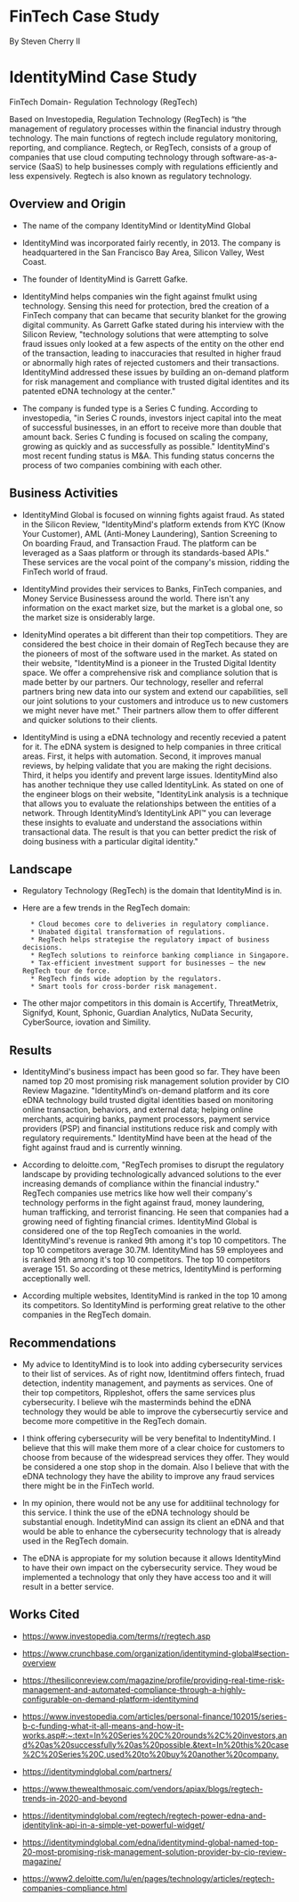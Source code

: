 # FinTech Case Study

By Steven Cherry II

# IdentityMind Case Study

FinTech Domain- Regulation Technology (RegTech)

Based on Investopedia, Regulation Technology (RegTech) is “the management of regulatory processes within the financial industry through technology. The main functions of regtech include regulatory monitoring, reporting, and compliance. Regtech, or RegTech, consists of a group of companies that use cloud computing technology through software-as-a-service (SaaS) to help businesses comply with regulations efficiently and less expensively. Regtech is also known as regulatory technology.



## Overview and Origin

* The name of the company IdentityMind or IdentityMind Global

* IdentityMind was incorporated fairly recently, in 2013. The company is headquartered in the San Francisco Bay Area, Silicon Valley, West Coast.

* The founder of IdentityMind is Garrett Gafke.

* IdentityMind helps companies win the fight against fmulkt using technology. Sensing this need for protection, bred the creation of a FinTech company that can became that security blanket for the growing digital community. As Garrett Gafke stated during his interview with the Silicon Review, "technology solutions that were attempting to solve fraud issues only looked at a few aspects of the entity on the other end of the transaction, leading to inaccuracies that resulted in higher fraud or abnormally high rates of rejected customers and their transactions. IdentityMind addressed these issues by building an on-demand platform for risk management and compliance with trusted digital identites and its patented eDNA technology at the center."

* The company is funded type is a Series C funding. According to investopedia, "in Series C rounds, investors inject capital into the meat of successful businesses, in an effort to receive more than double that amount back. Series C funding is focused on scaling the company, growing as quickly and as successfully as possible." IdentityMind's most recent funding status is M&A. This funding status concerns the process of two companies combining with each other.



## Business Activities

* IdentityMind Global is focused on winning fights agaist fraud. As stated in the Silicon Review, "IdentityMind's platform extends from KYC (Know Your Customer), AML (Anti-Money Laundering), Santion Screening to On boarding Fraud, and Transaction Fraud. The platform can be leveraged as a Saas platform or through its standards-based APIs." These services are the vocal point of the company's mission, ridding the FinTech world of fraud.

* IdentityMind provides their services to Banks, FinTech companies, and Money Service Businessess around the world. There isn't any information on the exact market size, but the market is a global one, so the market size is onsiderably large.

* IdenityMind operates a bit different than their top competitiors. They are considered the best choice in their domain of RegTech because they are the pioneers of most of the software used in the market. As stated on their website, "IdentityMind is a pioneer in the Trusted Digital Identity space. We offer a comprehensive risk and compliance solution that is made better by our partners. Our technology, reseller and referral partners bring new data into our system and extend our capabilities, sell our joint solutions to your customers and introduce us to new customers we might never have met." Their partners allow them to offer different and quicker solutions to their clients.

* IdentityMind is using a eDNA technology and recently recevied a patent for it. The eDNA system is designed to help companies in three critical areas. First, it helps with automation. Second, it improves manual reviews, by helping validate that you are making the right decisions. Third, it helps you identify and prevent large issues. IdentityMind also has another technique they use called IdentityLink. As stated on one of the engineer blogs on their website, "IdentityLink analysis is a technique that allows you to evaluate the relationships between the entities of a network. Through IdentityMind’s IdentityLink API™ you can leverage these insights to evaluate and understand the associations within transactional data. The result is that you can better predict the risk of doing business with a particular digital identity."



## Landscape

* Regulatory Technology (RegTech) is the domain that IdentityMind is in.

* Here are a few trends in the RegTech domain:
       
        * Cloud becomes core to deliveries in regulatory compliance.
        * Unabated digital transformation of regulations.
        * RegTech helps strategise the regulatory impact of business decisions.
        * RegTech solutions to reinforce banking compliance in Singapore.
        * Tax-efficient investment support for businesses — the new RegTech tour de force.
        * RegTech finds wide adoption by the regulators.
        * Smart tools for cross-border risk management.

* The other major competitors in this domain is Accertify, ThreatMetrix, Signifyd, Kount, Sphonic, Guardian Analytics, NuData Security, CyberSource, iovation and Simility.



## Results

* IdentityMind's business impact has been good so far. They have been named top 20 most promising risk management solution provider by CIO Review Magazine. "IdentityMind’s on-demand platform and its core eDNA technology build trusted digital identities based on monitoring online transaction, behaviors, and external data; helping online merchants, acquiring banks, payment processors, payment service providers (PSP) and financial institutions reduce risk and comply with regulatory requirements." IdentityMind have been at the head of the fight against fraud and is currently winning. 

* According to deloitte.com, "RegTech promises to disrupt the regulatory landscape by providing technologically advanced solutions to the ever increasing demands of compliance within the financial industry." RegTech companies use metrics like how well their company's technology performs in the fight against fraud, money laundering, human trafficking, and terrorist financing. He seen that companies had a growing need of fighting financial crimes. IdentityMind Global is considered one of the top RegTech comoanies in the world. IdentityMind's revenue is ranked 9th among it's top 10 competitors. The top 10 competitors average 30.7M. IdentityMind has 59 employees and is ranked 9th among it's top 10 competitors. The top 10 competitors average 151. So according ot these metrics, IdentityMind is performing acceptionally well. 

* According multiple websites, IdentityMind is ranked in the top 10 among its competitors. So IdentityMind is performing great relative to the other companies in the RegTech domain. 



## Recommendations

* My advice to IdentityMind is to look into adding cybersecurity services to their list of services. As of right now, Identitmind offers fintech, fruad detection, indentity management, and payments as services. One of their top competitors, Rippleshot, offers the same services plus cybersecurity. I believe wih the masterminds behind the eDNA technology they would be able to improve the cybersecurtiy service and become more competitive in the  RegTech domain.

* I think offering cybersecurity will be very benefital to IndentityMind. I believe that this will make them more of a clear choice for customers to choose from because of the widespread services they offer. They would be considered a one stop shop in the domain. Also I believe that with the eDNA technology they have the ability to improve any fraud services there might be in the FinTech world.

* In my opinion, there would not be any use for additiinal technology for this service. I think the use of the eDNA technology should be substantial enough. IndetityMind can assign its client an eDNA and that would be able to enhance the cybersecurity technology that is already used in the RegTech domain.

* The eDNA is appropiate for my solution because it allows IdentityMind to have their own impact on the cybersecurity service. They woud be implemented a technology that only they have access too and it will result in a better service. 















## Works Cited

* <https://www.investopedia.com/terms/r/regtech.asp>

* <https://www.crunchbase.com/organization/identitymind-global#section-overview>

* <https://thesiliconreview.com/magazine/profile/providing-real-time-risk-management-and-automated-compliance-through-a-highly-configurable-on-demand-platform-identitymind>

* <https://www.investopedia.com/articles/personal-finance/102015/series-b-c-funding-what-it-all-means-and-how-it-works.asp#:~:text=In%20Series%20C%20rounds%2C%20investors,and%20as%20successfully%20as%20possible.&text=In%20this%20case%2C%20Series%20C,used%20to%20buy%20another%20company.>

* <https://identitymindglobal.com/partners/>

* <https://www.thewealthmosaic.com/vendors/apiax/blogs/regtech-trends-in-2020-and-beyond>

* <https://identitymindglobal.com/regtech/regtech-power-edna-and-identitylink-api-in-a-simple-yet-powerful-widget/>

* <https://identitymindglobal.com/edna/identitymind-global-named-top-20-most-promising-risk-management-solution-provider-by-cio-review-magazine/>

* <https://www2.deloitte.com/lu/en/pages/technology/articles/regtech-companies-compliance.html>
